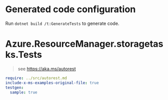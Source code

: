 # Generated code configuration

Run `dotnet build /t:GenerateTests` to generate code.

# Azure.ResourceManager.storagetasks.Tests

> see https://aka.ms/autorest
``` yaml
require: ../src/autorest.md
include-x-ms-examples-original-file: true
testgen:
  sample: true
```